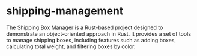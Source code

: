 # shipping-management
The Shipping Box Manager is a Rust-based project designed to demonstrate an object-oriented approach in Rust. It provides a set of tools to manage shipping boxes, including features such as adding boxes, calculating total weight, and filtering boxes by color.
